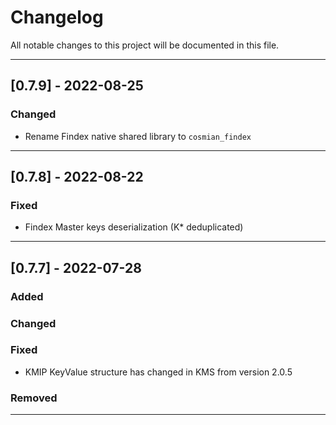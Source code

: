 # Changelog

All notable changes to this project will be documented in this file.

---
## [0.7.9] - 2022-08-25
### Changed
- Rename Findex native shared library to `cosmian_findex`

---
## [0.7.8] - 2022-08-22
### Fixed
- Findex Master keys deserialization (K* deduplicated)

---
## [0.7.7] - 2022-07-28
### Added
### Changed
### Fixed
- KMIP KeyValue structure has changed in KMS from version 2.0.5
### Removed
---
